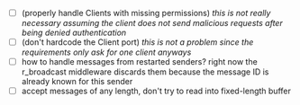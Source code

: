 - [ ] (properly handle Clients with missing permissions) _this is not really necessary assuming the client does not send
      malicious requests after being denied authentication_
- [ ] (don't hardcode the Client port) _this is not a problem since the requirements only ask for one client anyways_
- [ ] how to handle messages from restarted senders? right now the r_broadcast middleware discards them because the
      message ID is already known for this sender
- [ ] accept messages of any length, don't try to read into fixed-length buffer